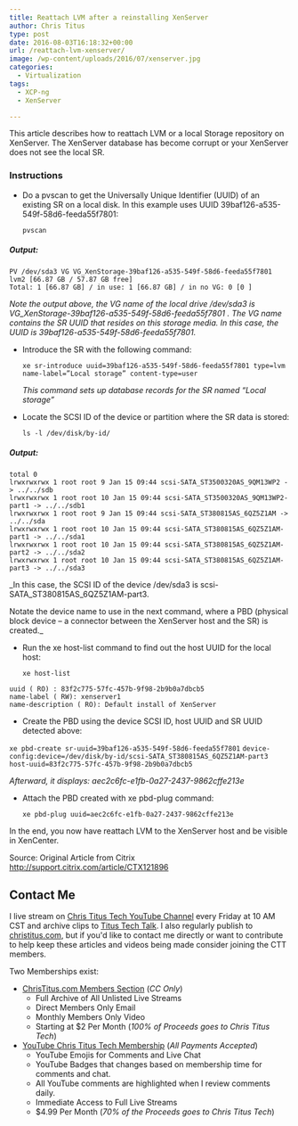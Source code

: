 ```yaml
---
title: Reattach LVM after a reinstalling XenServer
author: Chris Titus
type: post
date: 2016-08-03T16:18:32+00:00
url: /reattach-lvm-xenserver/
image: /wp-content/uploads/2016/07/xenserver.jpg
categories:
  - Virtualization
tags:
  - XCP-ng
  - XenServer

---
```

This article describes how to reattach LVM or a local Storage repository on XenServer. The XenServer database has become corrupt or your XenServer does not see the local SR.<!--more-->

### Instructions

  * Do a pvscan to get the Universally Unique Identifier (UUID) of an existing SR on a local disk. In this example uses UUID 39baf126-a535-549f-58d6-feeda55f7801:
  
    `pvscan`

##### Output:

```
PV /dev/sda3 VG VG_XenStorage-39baf126-a535-549f-58d6-feeda55f7801 lvm2 [66.87 GB / 57.87 GB free]
Total: 1 [66.87 GB] / in use: 1 [66.87 GB] / in no VG: 0 [0 ]
```
  
_Note the output above, the VG name of the local drive /dev/sda3 is VG_XenStorage-39baf126-a535-549f-58d6-feeda55f7801 . The VG name contains the SR UUID that resides on this storage media. In this case, the UUID is 39baf126-a535-549f-58d6-feeda55f7801._

  * Introduce the SR with the following command:
  
    `xe sr-introduce uuid=39baf126-a535-549f-58d6-feeda55f7801 type=lvm name-label=”Local storage” content-type=user`
  
    _This command sets up database records for the SR named “Local storage”_

  * Locate the SCSI ID of the device or partition where the SR data is stored:
  
    `ls -l /dev/disk/by-id/`

##### Output:

```
total 0
lrwxrwxrwx 1 root root 9 Jan 15 09:44 scsi-SATA_ST3500320AS_9QM13WP2 -> ../../sdb
lrwxrwxrwx 1 root root 10 Jan 15 09:44 scsi-SATA_ST3500320AS_9QM13WP2-part1 -> ../../sdb1
lrwxrwxrwx 1 root root 9 Jan 15 09:44 scsi-SATA_ST380815AS_6QZ5Z1AM -> ../../sda
lrwxrwxrwx 1 root root 10 Jan 15 09:44 scsi-SATA_ST380815AS_6QZ5Z1AM-part1 -> ../../sda1
lrwxrwxrwx 1 root root 10 Jan 15 09:44 scsi-SATA_ST380815AS_6QZ5Z1AM-part2 -> ../../sda2
lrwxrwxrwx 1 root root 10 Jan 15 09:44 scsi-SATA_ST380815AS_6QZ5Z1AM-part3 -> ../../sda3
```

_In this case, the SCSI ID of the device /dev/sda3 is scsi-SATA\_ST380815AS\_6QZ5Z1AM-part3.
  
Notate the device name to use in the next command, where a PBD (physical block device – a connector between the XenServer host and the SR) is created._

  * Run the xe host-list command to find out the host UUID for the local host:
  
    `xe host-list`

```
uuid ( RO) : 83f2c775-57fc-457b-9f98-2b9b0a7dbcb5
name-label ( RW): xenserver1
name-description ( RO): Default install of XenServer
```

  * Create the PBD using the device SCSI ID, host UUID and SR UUID detected above:
  
`xe pbd-create sr-uuid=39baf126-a535-549f-58d6-feeda55f7801`
`device-config:device=/dev/disk/by-id/scsi-SATA_ST380815AS_6QZ5Z1AM-part3 host-uuid=83f2c775-57fc-457b-9f98-2b9b0a7dbcb5`

_Afterward, it displays: aec2c6fc-e1fb-0a27-2437-9862cffe213e_

  * Attach the PBD created with xe pbd-plug command:
  
    `xe pbd-plug uuid=aec2c6fc-e1fb-0a27-2437-9862cffe213e`

In the end, you now have reattach LVM to the XenServer host and be visible in XenCenter.

Source: Original Article from Citrix http://support.citrix.com/article/CTX121896

## Contact Me

I live stream on [Chris Titus Tech YouTube Channel][1] every Friday at 10 AM CST and archive clips to [Titus Tech Talk][2]. I also regularly publish to [christitus.com][3], but if you'd like to contact me directly or want to contribute to help keep these articles and videos being made consider joining the CTT members. 

Two Memberships exist:
- [ChrisTitus.com Members Section][4] (_CC Only_)
  - Full Archive of All Unlisted Live Streams
  - Direct Members Only Email
  - Monthly Members Only Video
  - Starting at $2 Per Month (_100% of Proceeds goes to Chris Titus Tech_)
- [YouTube Chris Titus Tech Membership][5] (_All Payments Accepted_)
  - YouTube Emojis for Comments and Live Chat
  - YouTube Badges that changes based on membership time for comments and chat.
  - All YouTube comments are highlighted when I review comments daily. 
  - Immediate Access to Full Live Streams
  - $4.99 Per Month (_70% of the Proceeds goes to Chris Titus Tech_)

 [1]: https://www.youtube.com/c/ChrisTitusTech
 [2]: https://www.youtube.com/c/ChrisTitusTechStreams
 [3]: https://christitus.com/
 [4]: https://christitus.com/members
 [5]: https://links.christitus.com/join